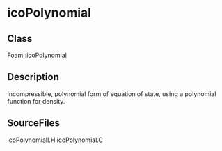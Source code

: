 # icoPolynomial 
## Class
Foam::icoPolynomial

## Description
Incompressible, polynomial form of equation of state, using a polynomial
function for density.

## SourceFiles
icoPolynomialI.H
icoPolynomial.C

